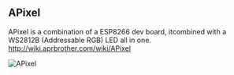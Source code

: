 ## APixel

APixel is a combination of a ESP8266 dev board, itcombined with a WS2812B (Addressable RGB) LED all in one. http://wiki.aprbrother.com/wiki/APixel  

![APixel](http://7fvk57.com1.z0.glb.clouddn.com/apixel-3.jpg-640.jpg)
